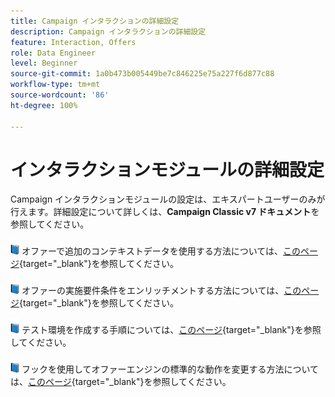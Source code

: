 ```yaml
---
title: Campaign インタラクションの詳細設定
description: Campaign インタラクションの詳細設定
feature: Interaction, Offers
role: Data Engineer
level: Beginner
source-git-commit: 1a0b473b005449be7c846225e75a227f6d877c88
workflow-type: tm+mt
source-wordcount: '86'
ht-degree: 100%

---
```


# インタラクションモジュールの詳細設定

Campaign インタラクションモジュールの設定は、エキスパートユーザーのみが行えます。詳細設定について詳しくは、**Campaign Classic v7 ドキュメント**&#x200B;を参照してください。

![](../assets/do-not-localize/book.png) オファーで追加のコンテキストデータを使用する方法については、[このページ](https://experienceleague.adobe.com/docs/campaign-classic/using/managing-offers/advanced-parameters/additional-data.html?lang=ja){target="_blank"}を参照してください。

![](../assets/do-not-localize/book.png) オファーの実施要件条件をエンリッチメントする方法については、[このページ](https://experienceleague.adobe.com/docs/campaign-classic/using/managing-offers/advanced-parameters/extension-example.html?lang=ja){target="_blank"}を参照してください。

![](../assets/do-not-localize/book.png) テスト環境を作成する手順については、[このページ](https://experienceleague.adobe.com/docs/campaign-classic/using/managing-offers/advanced-parameters/creating-a-test-environment.html?lang=ja){target="_blank"}を参照してください。

![](../assets/do-not-localize/book.png) フックを使用してオファーエンジンの標準的な動作を変更する方法については、[このページ](https://experienceleague.adobe.com/docs/campaign-classic/using/managing-offers/advanced-parameters/hooks.html?lang=ja){target="_blank"}を参照してください。

